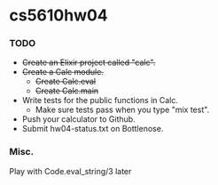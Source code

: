 # cs5610hw04

### TODO
* <del>Create an Elixir project called "calc".</del>
* <del>Create a Calc module.</del>
  * <del>Create Calc.eval</del>
  * <del>Create Calc.main</del>
* Write tests for the public functions in Calc.
  * Make sure tests pass when you type "mix test".
* Push your calculator to Github.
* Submit hw04-status.txt on Bottlenose.

### Misc.
Play with Code.eval_string/3 later

